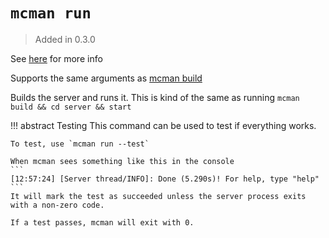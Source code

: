 # `mcman run`

> Added in 0.3.0

See [here](../tutorials/building.md) for more info

Supports the same arguments as [mcman build](./build.md)

Builds the server and runs it. This is kind of the same as running `mcman build && cd server && start`

!!! abstract Testing
    This command can be used to test if everything works.

    To test, use `mcman run --test`

    When mcman sees something like this in the console
    ```
    [12:57:24] [Server thread/INFO]: Done (5.290s)! For help, type "help"
    ```
    It will mark the test as succeeded unless the server process exits with a non-zero code.

    If a test passes, mcman will exit with 0.
